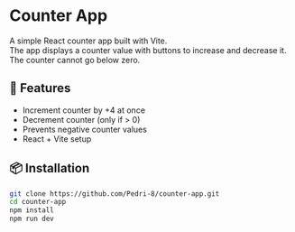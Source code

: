 # Counter App

A simple React counter app built with Vite.  
The app displays a counter value with buttons to increase and decrease it. The counter cannot go below zero.

## 🔧 Features

- Increment counter by +4 at once
- Decrement counter (only if > 0)
- Prevents negative counter values
- React + Vite setup

## 📦 Installation

```bash
git clone https://github.com/Pedri-8/counter-app.git
cd counter-app
npm install
npm run dev
